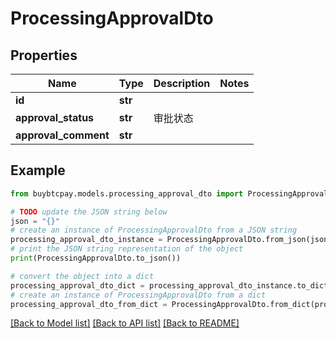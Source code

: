 # ProcessingApprovalDto


## Properties

Name | Type | Description | Notes
------------ | ------------- | ------------- | -------------
**id** | **str** |  | 
**approval_status** | **str** | 审批状态 | 
**approval_comment** | **str** |  | 

## Example

```python
from buybtcpay.models.processing_approval_dto import ProcessingApprovalDto

# TODO update the JSON string below
json = "{}"
# create an instance of ProcessingApprovalDto from a JSON string
processing_approval_dto_instance = ProcessingApprovalDto.from_json(json)
# print the JSON string representation of the object
print(ProcessingApprovalDto.to_json())

# convert the object into a dict
processing_approval_dto_dict = processing_approval_dto_instance.to_dict()
# create an instance of ProcessingApprovalDto from a dict
processing_approval_dto_from_dict = ProcessingApprovalDto.from_dict(processing_approval_dto_dict)
```
[[Back to Model list]](../README.md#documentation-for-models) [[Back to API list]](../README.md#documentation-for-api-endpoints) [[Back to README]](../README.md)


